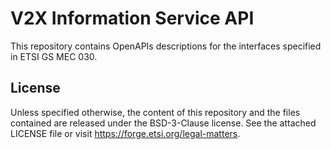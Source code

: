 # V2X Information Service API

This repository contains OpenAPIs descriptions for the interfaces specified in ETSI GS MEC 030.

## License 

Unless specified otherwise, the content of this repository and the files contained are released under the BSD-3-Clause license.
See the attached LICENSE file or visit https://forge.etsi.org/legal-matters.


